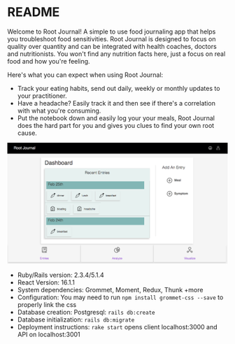 # README

Welcome to Root Journal!
A simple to use food journaling app that helps you troubleshoot food sensitivities. Root Journal is designed to focus on quality over quantity and can be integrated with health coaches, doctors and nutritionists. You won't find any nutrition facts here, just a focus on real food and how you're feeling.

Here's what you can expect when using Root Journal:

* Track your eating habits, send out daily, weekly or monthly updates to your practitioner.
* Have a headache? Easily track it and then see if there's a correlation with what you're consuming.
* Put the notebook down and easily log your your meals, Root Journal does the hard part for you and gives you clues to find your own root cause.

![alt text](./public/root_journal_dashboard.png "Root Journal Dashboard")

* Ruby/Rails version:
    2.3.4/5.1.4
* React Version:
    16.1.1
* System dependencies:
    Grommet, Moment, Redux, Thunk +more
* Configuration:
    You may need to run `npm install grommet-css --save` to properly link the css
* Database creation:
    Postgresql: `rails db:create`
* Database initialization:
    `rails db:migrate`
* Deployment instructions:
    `rake start` opens client localhost:3000 and API on localhost:3001
